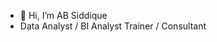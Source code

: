 - 👋 Hi, I’m AB Siddique
- Data Analyst / BI Analyst
Trainer / Consultant

<!---
I'm a dedicated and analytical individual with a passion for turning data into actionable insights.
 My expertise spans SQL, MySQL, Python, Excel, and Power BI. I'm driven by the goal of excelling in
 a dynamic Analyst role within a forward-thinking company, where I can leverage my skills to make a meaningful impact.



 🚀 Skills
 
Data Tools: Excel, Google Sheets, Power BI, Looker Studio
Programming & Scripting: Python
Database Management: MySQL
Data Visualization & Reporting: Power BI, Looker Studio, Advanced Excel
Soft Skills: Analytical Thinking, Problem Solving, Continuous Learning
--->
